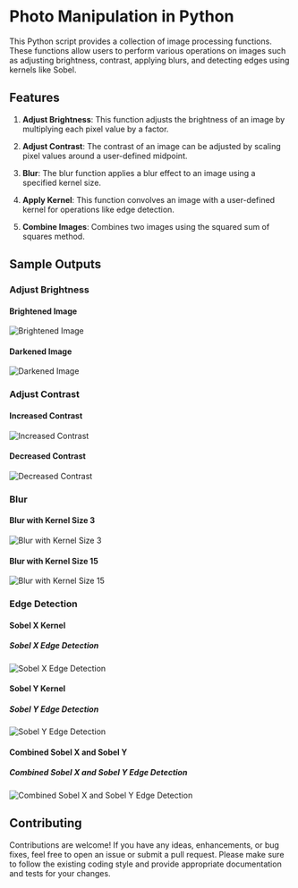 # Photo Manipulation in Python

This Python script provides a collection of image processing functions. These functions allow users to perform various operations on images such as adjusting brightness, contrast, applying blurs, and detecting edges using kernels like Sobel.

## Features

1. **Adjust Brightness**: This function adjusts the brightness of an image by multiplying each pixel value by a factor.

2. **Adjust Contrast**: The contrast of an image can be adjusted by scaling pixel values around a user-defined midpoint.

3. **Blur**: The blur function applies a blur effect to an image using a specified kernel size.

4. **Apply Kernel**: This function convolves an image with a user-defined kernel for operations like edge detection.

5. **Combine Images**: Combines two images using the squared sum of squares method.

## Sample Outputs

### Adjust Brightness

#### Brightened Image
![Brightened Image](https://github.com/mueezbaig/Python_mini_projects/blob/main/11.%20Photo%20Manipulation%20in%20Python/output/brigthened.png)

#### Darkened Image
![Darkened Image](https://github.com/mueezbaig/Python_mini_projects/blob/main/11.%20Photo%20Manipulation%20in%20Python/output/darkened.png)

### Adjust Contrast

#### Increased Contrast
![Increased Contrast](https://github.com/mueezbaig/Python_mini_projects/blob/main/11.%20Photo%20Manipulation%20in%20Python/output/increased_con.png)

#### Decreased Contrast
![Decreased Contrast](https://github.com/mueezbaig/Python_mini_projects/blob/main/11.%20Photo%20Manipulation%20in%20Python/output/decreased_con.png)

### Blur

#### Blur with Kernel Size 3
![Blur with Kernel Size 3](https://github.com/mueezbaig/Python_mini_projects/blob/main/11.%20Photo%20Manipulation%20in%20Python/output/blur_k3.png
)

#### Blur with Kernel Size 15
![Blur with Kernel Size 15](https://github.com/mueezbaig/Python_mini_projects/blob/main/11.%20Photo%20Manipulation%20in%20Python/output/blur_k15.png)

### Edge Detection

#### Sobel X Kernel

##### Sobel X Edge Detection
![Sobel X Edge Detection](https://github.com/mueezbaig/Python_mini_projects/blob/main/11.%20Photo%20Manipulation%20in%20Python/output/edge_x.png)

#### Sobel Y Kernel

##### Sobel Y Edge Detection
![Sobel Y Edge Detection](https://github.com/mueezbaig/Python_mini_projects/blob/main/11.%20Photo%20Manipulation%20in%20Python/output/edge_y.png)

#### Combined Sobel X and Sobel Y

##### Combined Sobel X and Sobel Y Edge Detection
![Combined Sobel X and Sobel Y Edge Detection](https://github.com/mueezbaig/Python_mini_projects/blob/main/11.%20Photo%20Manipulation%20in%20Python/output/edge_xy.png)

## Contributing

Contributions are welcome! If you have any ideas, enhancements, or bug fixes, feel free to open an issue or submit a pull request. Please make sure to follow the existing coding style and provide appropriate documentation and tests for your changes.

